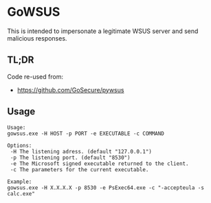 # GoWSUS
This is intended to impersonate a legitimate WSUS server and send malicious responses.

## TL;DR
Code re-used from:
- https://github.com/GoSecure/pywsus

## Usage
```
Usage:
gowsus.exe -H HOST -p PORT -e EXECUTABLE -c COMMAND

Options:
 -H The listening adress. (default "127.0.0.1")
 -p The listening port. (default "8530")
 -e The Microsoft signed executable returned to the client.
 -c The parameters for the current executable.

Example:
gowsus.exe -H X.X.X.X -p 8530 -e PsExec64.exe -c "-accepteula -s calc.exe"
```